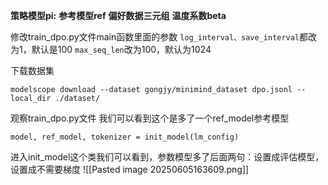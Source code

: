 **策略模型pi:**
**参考模型ref**
**偏好数据三元组**
**温度系数beta**

修改train_dpo.py文件main函数里面的参数
`log_interval、save_interval`都改为1，默认是100
`max_seq_len`改为100，默认为1024

下载数据集
```
modelscope download --dataset gongjy/minimind_dataset dpo.jsonl --local_dir ./dataset/
```

观察train_dpo.py文件
我们可以看到这个是多了一个ref_model参考模型
```
model, ref_model, tokenizer = init_model(lm_config)
```
进入init_model这个类我们可以看到，参数模型多了后面两句：设置成评估模型，设置成不需要梯度
![[Pasted image 20250605163609.png]]